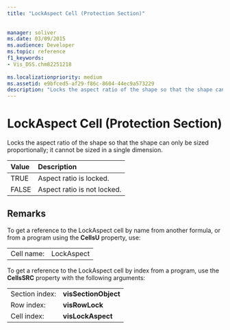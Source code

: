 ```yaml
---
title: "LockAspect Cell (Protection Section)"
 
 
manager: soliver
ms.date: 03/09/2015
ms.audience: Developer
ms.topic: reference
f1_keywords:
- Vis_DSS.chm82251218
 
ms.localizationpriority: medium
ms.assetid: e9bfced5-af29-f86c-8604-44ec9a573229
description: "Locks the aspect ratio of the shape so that the shape can only be sized proportionally; it cannot be sized in a single dimension."
---
```


# LockAspect Cell (Protection Section)

Locks the aspect ratio of the shape so that the shape can only be sized proportionally; it cannot be sized in a single dimension.
  
|**Value**|**Description**|
|:-----|:-----|
| TRUE  <br/> | Aspect ratio is locked. |
| FALSE  <br/> | Aspect ratio is not locked. |
   
## Remarks

To get a reference to the LockAspect cell by name from another formula, or from a program using the **CellsU** property, use: 
  
|||
|:-----|:-----|
| Cell name:  <br/> | LockAspect  <br/> |
   
To get a reference to the LockAspect cell by index from a program, use the **CellsSRC** property with the following arguments: 
  
|||
|:-----|:-----|
| Section index:  <br/> |**visSectionObject** <br/> |
| Row index:  <br/> |**visRowLock** <br/> |
| Cell index:  <br/> |**visLockAspect** <br/> |
   


